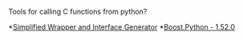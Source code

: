 Tools for calling C functions from python?

*[Simplified Wrapper and Interface Generator](http://www.swig.org/)
*[Boost.Python - 1.52.0](http://www.boost.org/doc/libs/1_52_0/libs/python/doc/)
